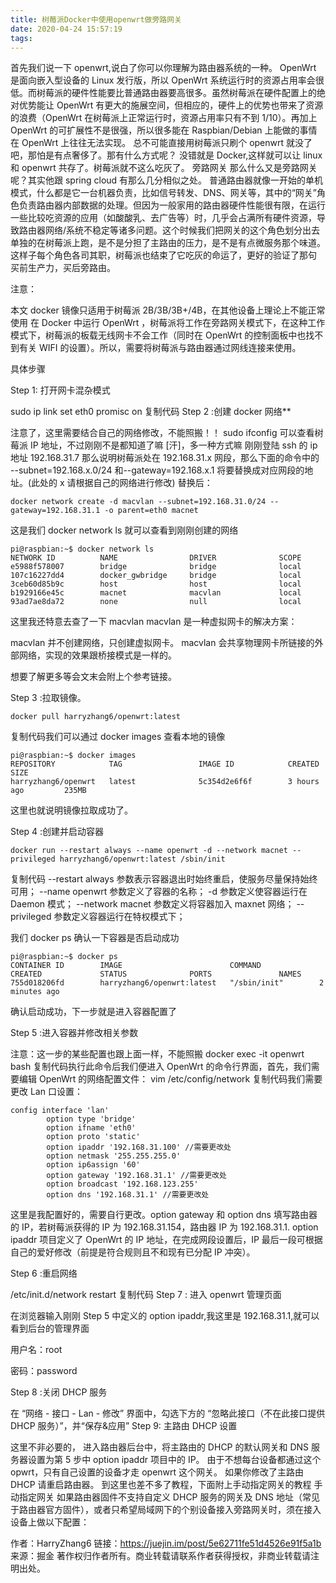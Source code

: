```yaml
---
title: 树莓派Docker中使用openwrt做旁路网关
date: 2020-04-24 15:57:19
tags:
---
```


首先我们说一下 openwrt,说白了你可以你理解为路由器系统的一种。
OpenWrt 是面向嵌入型设备的 Linux 发行版，所以 OpenWrt 系统运行时的资源占用率会很低。而树莓派的硬件性能要比普通路由器要高很多。虽然树莓派在硬件配置上的绝对优势能让 OpenWrt 有更大的施展空间，但相应的，硬件上的优势也带来了资源的浪费（OpenWrt 在树莓派上正常运行时，资源占用率只有不到 1/10）。再加上 OpenWrt 的可扩展性不是很强，所以很多能在 Raspbian/Debian 上能做的事情在 OpenWrt 上往往无法实现。
总不可能直接用树莓派只刷个 openwrt 就没了吧，那怕是有点奢侈了。那有什么方式呢？
没错就是 Docker,这样就可以让 linux 和 openwrt 共存了。树莓派就不这么吃灰了。
旁路网关
那么什么又是旁路网关呢？其实他跟 spring cloud 有那么几分相似之处。
普通路由器就像一开始的单机模式，什么都是它一台机器负责，比如信号转发、DNS、网关等，其中的“网关”角色负责路由器内部数据的处理。但因为一般家用的路由器硬件性能很有限，在运行一些比较吃资源的应用（如酸酸乳、去广告等）时，几乎会占满所有硬件资源，导致路由器网络/系统不稳定等诸多问题。这个时候我们把网关的这个角色划分出去单独的在树莓派上跑，是不是分担了主路由的压力，是不是有点微服务那个味道。这样子每个角色各司其职，树莓派也结束了它吃灰的命运了，更好的验证了那句 买前生产力，买后旁路由。

注意：

本文 docker 镜像只适用于树莓派 2B/3B/3B+/4B，在其他设备上理论上不能正常使用
在 Docker 中运行 OpenWrt ，树莓派将工作在旁路网关模式下，在这种工作模式下，树莓派的板载无线网卡不会工作（同时在 OpenWrt 的控制面板中也找不到有关 WIFI 的设置）。所以，需要将树莓派与路由器通过网线连接来使用。

具体步骤

Step 1: 打开网卡混杂模式

sudo ip link set eth0 promisc on
复制代码
Step 2 :创建 docker 网络\*\*

注意了，这里需要结合自己的网络修改，不能照搬！！ sudo ifconfig 可以查看树莓派 IP 地址，不过刚刚不是都知道了嘛 [汗]，多一种方式嘛
刚刚登陆 ssh 的 ip 地址 192.168.31.7 那么说明树莓派处在 192.168.31.x 网段，那么下面的命令中的
--subnet=192.168.x.0/24 和--gateway=192.168.x.1 将要替换成对应网段的地址。(此处的 x 请根据自己的网络进行修改)
替换后：

```
docker network create -d macvlan --subnet=192.168.31.0/24 --gateway=192.168.31.1 -o parent=eth0 macnet

```

这是我们 docker network ls 就可以查看到刚刚创建的网络

```
pi@raspbian:~$ docker network ls
NETWORK ID          NAME                DRIVER              SCOPE
e5988f578007        bridge              bridge              local
107c16227dd4        docker_gwbridge     bridge              local
3ceb60d85b9c        host                host                local
b1929166e45c        macnet              macvlan             local
93ad7ae8da72        none                null                local
```

这里我还特意去查了一下 macvlan
macvlan 是一种虚拟网卡的解决方案：

macvlan 并不创建网络，只创建虚拟网卡。
macvlan 会共享物理网卡所链接的外部网络，实现的效果跟桥接模式是一样的。

想要了解更多等会文末会附上个参考链接。

Step 3 :拉取镜像。

```
docker pull harryzhang6/openwrt:latest
```

复制代码我们可以通过 docker images 查看本地的镜像

```
pi@raspbian:~$ docker images
REPOSITORY            TAG                 IMAGE ID            CREATED             SIZE
harryzhang6/openwrt   latest              5c354d2e6f6f        3 hours ago         235MB

```

这里也就说明镜像拉取成功了。

Step 4 :创建并启动容器

```
docker run --restart always --name openwrt -d --network macnet --privileged harryzhang6/openwrt:latest /sbin/init
```

复制代码
--restart always 参数表示容器退出时始终重启，使服务尽量保持始终可用；
--name openwrt 参数定义了容器的名称；
-d 参数定义使容器运行在 Daemon 模式；
--network macnet 参数定义将容器加入 maxnet 网络；
--privileged 参数定义容器运行在特权模式下；

我们 docker ps 确认一下容器是否启动成功

```
pi@raspbian:~$ docker ps
CONTAINER ID        IMAGE                        COMMAND             CREATED             STATUS              PORTS               NAMES
755d018206fd        harryzhang6/openwrt:latest   "/sbin/init"        2 minutes ago
```

确认启动成功，下一步就是进入容器配置了

Step 5 :进入容器并修改相关参数

注意：这一步的某些配置也跟上面一样，不能照搬
docker exec -it openwrt bash
复制代码执行此命令后我们便进入 OpenWrt 的命令行界面，首先，我们需要编辑 OpenWrt 的网络配置文件：
vim /etc/config/network
复制代码我们需要更改 Lan 口设置：

```
config interface 'lan'
        option type 'bridge'
        option ifname 'eth0'
        option proto 'static'
        option ipaddr '192.168.31.100' //需要更改处
        option netmask '255.255.255.0'
        option ip6assign '60'
        option gateway '192.168.31.1' //需要更改处
        option broadcast '192.168.123.255'
        option dns '192.168.31.1' //需要更改处
```

这里是我配置好的，需要自行更改。option gateway 和 option dns 填写路由器的 IP，若树莓派获得的 IP 为 192.168.31.154，路由器 IP 为 192.168.31.1.
option ipaddr 项目定义了 OpenWrt 的 IP 地址，在完成网段设置后，IP 最后一段可根据自己的爱好修改（前提是符合规则且不和现有已分配 IP 冲突）。

Step 6 :重启网络

/etc/init.d/network restart
复制代码
Step 7 : 进入 openwrt 管理页面

在浏览器输入刚刚 Step 5 中定义的 option ipaddr,我这里是 192.168.31.1,就可以看到后台的管理界面

用户名：root

密码：password

Step 8 :关闭 DHCP 服务

在 “网络 - 接口 - Lan - 修改” 界面中，勾选下方的 “忽略此接口（不在此接口提供 DHCP 服务）”，并“保存&应用”
Step 9: 主路由 DHCP 设置

这里不非必要的，
进入路由器后台中，将主路由的 DHCP 的默认网关和 DNS 服务器设置为第 5 步中 option ipaddr 项目中的 IP。
由于不想每台设备都通过这个 opwrt，只有自己设置的设备才走 openwrt 这个网关。
如果你修改了主路由 DHCP 请重启路由器。
到这里也差不多了教程，下面附上手动指定网关的教程
手动指定网关
如果路由器固件不支持自定义 DHCP 服务的网关及 DNS 地址（常见于路由器官方固件），或者只希望局域网下的个别设备接入旁路网关时，须在接入设备上做以下配置：

作者：HarryZhang6
链接：https://juejin.im/post/5e62711fe51d4526e91f5a1b
来源：掘金
著作权归作者所有。商业转载请联系作者获得授权，非商业转载请注明出处。
